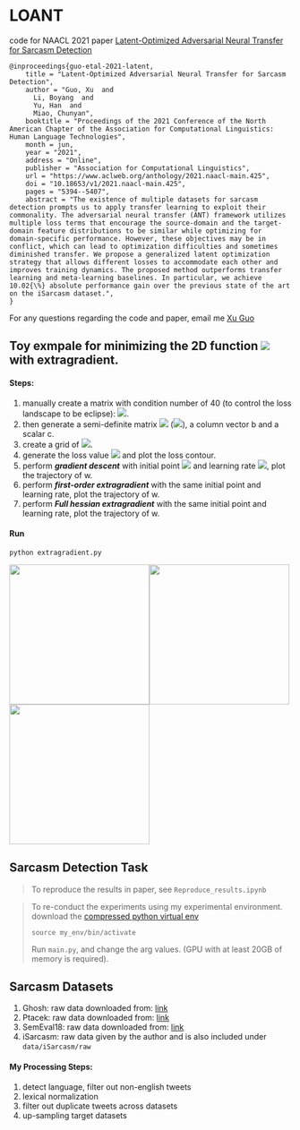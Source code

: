 # LOANT
code for NAACL 2021 paper [Latent-Optimized Adversarial Neural Transfer for Sarcasm Detection](https://www.aclweb.org/anthology/2021.naacl-main.425/)

```
@inproceedings{guo-etal-2021-latent,
    title = "Latent-Optimized Adversarial Neural Transfer for Sarcasm Detection",
    author = "Guo, Xu  and
      Li, Boyang  and
      Yu, Han  and
      Miao, Chunyan",
    booktitle = "Proceedings of the 2021 Conference of the North American Chapter of the Association for Computational Linguistics: Human Language Technologies",
    month = jun,
    year = "2021",
    address = "Online",
    publisher = "Association for Computational Linguistics",
    url = "https://www.aclweb.org/anthology/2021.naacl-main.425",
    doi = "10.18653/v1/2021.naacl-main.425",
    pages = "5394--5407",
    abstract = "The existence of multiple datasets for sarcasm detection prompts us to apply transfer learning to exploit their commonality. The adversarial neural transfer (ANT) framework utilizes multiple loss terms that encourage the source-domain and the target-domain feature distributions to be similar while optimizing for domain-specific performance. However, these objectives may be in conflict, which can lead to optimization difficulties and sometimes diminished transfer. We propose a generalized latent optimization strategy that allows different losses to accommodate each other and improves training dynamics. The proposed method outperforms transfer learning and meta-learning baselines. In particular, we achieve 10.02{\%} absolute performance gain over the previous state of the art on the iSarcasm dataset.",
}
```

For any questions regarding the code and paper, email me [Xu Guo](mailto:xu008@e.ntu.edu.sg?subject=[GitHub]%20LOANT%20Sarcasm%Detection)

## Toy exmpale for minimizing the 2D function ![](https://render.githubusercontent.com/render/math?math=f(w)=w^{T}Aw%2Bb^{T}w%2Bc) with extragradient.

#### Steps:
1. manually create a matrix with condition number of 40 (to control the loss landscape to be eclipse): ![](https://render.githubusercontent.com/render/math?math=\Lambda=[[40,0],[0,1]]).
2. then generate a semi-definite matrix ![](https://render.githubusercontent.com/render/math?math=A\in\mathbb{R}^{2\times2}) (![](https://render.githubusercontent.com/render/math?math=A=Q\Lambda%20Q^{T})), a column vector b and a scalar c.
3. create a grid of ![](https://render.githubusercontent.com/render/math?math=(w_0,w_1)).
4. generate the loss value ![](https://render.githubusercontent.com/render/math?math=f(w)) and plot the loss contour.
5. perform **_gradient descent_** with initial point ![](https://render.githubusercontent.com/render/math?math=(w_0=0,w_1=-0.15)) and learning rate ![](https://render.githubusercontent.com/render/math?math=\eta=0.025), plot the trajectory of w.
6. perform **_first-order extragradient_** with the same initial point and learning rate, plot the trajectory of w.
7. perform **_Full hessian extragradient_** with the same initial point and learning rate, plot the trajectory of w.

#### Run
```python extragradient.py```

<img src="./img/Gradient_Descent.png" width="250"/><img src="./img/First_Order.png" width="250"/><img src="./img/Second_Order.png" width="250"/>


## Sarcasm Detection Task
> To reproduce the results in paper, see ```Reproduce_results.ipynb```

> To re-conduct the experiments using my experimental environment.
download the [compressed python virtual env](https://drive.google.com/file/d/1hSvmuzkdSBU7MCwxTgq9UHw0BU_BbM2k/view?usp=sharing)
>
> ```source my_env/bin/activate```
>
> Run ```main.py```, and change the arg values. (GPU with at least 20GB of memory is required).

## Sarcasm Datasets
1. Ghosh: raw data downloaded from: [link](https://github.com/AniSkywalker/SarcasmDetection/tree/master/resource)
2. Ptacek: raw data downloaded from: [link](http://liks.fav.zcu.cz/sarcasm/)
3. SemEval18: raw data downloaded from: [link](https://github.com/Cyvhee/SemEval2018-Task3/tree/master/datasets)
4. iSarcasm: raw data given by the author and is also included under ```data/iSarcasm/raw```

#### My Processing Steps:
1. detect language, filter out non-english tweets
2. lexical normalization
3. filter out duplicate tweets across datasets
4. up-sampling target datasets